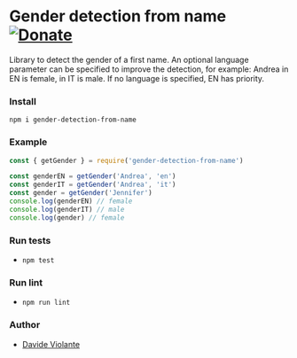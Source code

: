 # Gender detection from name [![Donate](https://img.shields.io/badge/paypal-donate-179BD7.svg)](https://www.paypal.me/dviolante)
Library to detect the gender of a first name. An optional language parameter can be specified to improve the detection, for example: Andrea in EN is female, in IT is male. If no language is specified, EN has priority.

### Install
`npm i gender-detection-from-name`

### Example
```js
const { getGender } = require('gender-detection-from-name')

const genderEN = getGender('Andrea', 'en')
const genderIT = getGender('Andrea', 'it')
const gender = getGender('Jennifer')
console.log(genderEN) // female
console.log(genderIT) // male
console.log(gender) // female
```

### Run tests
- `npm test`

### Run lint
- `npm run lint`

### Author
- [Davide Violante](https://github.com/DavideViolante/)
